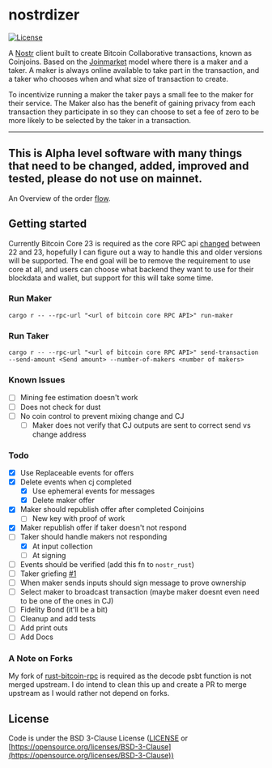 # nostrdizer

[![License](https://img.shields.io/badge/License-BSD_3--Clause-blue.svg)](LICENSE)

A [Nostr](https://github.com/nostr-protocol/nostr) client built to create Bitcoin Collaborative transactions, known as Coinjoins. 
Based on the [Joinmarket](https://github.com/JoinMarket-Org/joinmarket-clientserver) model where there is a maker and a taker. 
A maker is always online available to take part in the transaction, and a taker who chooses when and what size of transaction to create.

To incentivize running a maker the taker pays a small fee to the maker for their service. The Maker also has the benefit of gaining privacy from each transaction they participate in so they can choose to set a fee of zero to be more likely to be selected by the taker in a transaction.  

---
**This is Alpha level software with many things that need to be changed, added, improved and tested, please do not use on mainnet.**
---

An Overview of the order [flow](./nostrdizer/docs/FLOW.md).

## Getting started
Currently Bitcoin Core 23 is required as the core RPC api [changed](https://github.com/rust-bitcoin/rust-bitcoincore-rpc/issues/260) between 22 and 23, hopefully I can figure out a way to handle this and older versions will be supported. The end goal will be to remove the requirement to use core at all, and users can choose what backend they want to use for their blockdata and wallet, but support for this will take some time.  


### Run Maker 
```
cargo r -- --rpc-url "<url of bitcoin core RPC API>" run-maker
```
### Run Taker
```
cargo r -- --rpc-url "<url of bitcoin core RPC API>" send-transaction --send-amount <Send amount> --number-of-makers <number of makers>

```

### Known Issues
- [ ] Mining fee estimation doesn't work
- [ ] Does not check for dust
- [ ] No coin control to prevent mixing change and CJ 
    - [ ] Maker does not verify that CJ outputs are sent to correct send vs change address
### Todo
- [x] Use Replaceable events for offers
- [x] Delete events when cj completed
    - [x] Use ephemeral events for messages
    - [x] Delete maker offer
- [x] Maker should republish offer after completed Coinjoins
    - [ ] New key with proof of work
- [x] Maker republish offer if taker doesn't not respond 
- [ ] Taker should handle makers not responding 
    - [x] At input collection
    - [ ] At signing
- [ ] Events should be verified (add this fn to `nostr_rust`)
- [ ] Taker griefing [#1](https://github.com/thesimplekid/nostrdizer-cli/issues/1)
- [ ] When maker sends inputs should sign message to prove ownership
- [ ] Select maker to broadcast transaction (maybe maker doesnt even need to be one of the ones in CJ)
- [ ] Fidelity Bond (it'll be a bit)
- [ ] Cleanup and add tests
- [ ] Add print outs 
- [ ] Add Docs

### A Note on Forks
My fork of [rust-bitcoin-rpc](https://github.com/rust-bitcoin/rust-bitcoincore-rpc) is required as the decode psbt function is not merged upstream. 
I do intend to clean this up and create a PR to merge upstream as I would rather not depend on forks. 

## License
Code is under the BSD 3-Clause License ([LICENSE](LICENSE) or [https://opensource.org/licenses/BSD-3-Clause](https://opensource.org/licenses/BSD-3-Clause))  

